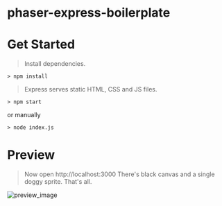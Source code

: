# phaser-express-boilerplate

# Get Started

> Install dependencies.

```terminal
> npm install
```

> Express serves static HTML, CSS and JS files.

```terminal
> npm start
```

or manually

```terminal
> node index.js
```

# Preview

> Now open http://localhost:3000 There's black canvas and a single doggy sprite. That's all.

![preview_image](https://i.imgur.com/GGPkXHR.png)
